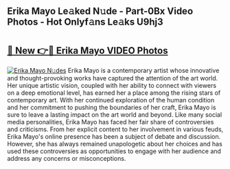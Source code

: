## Erika Mayo Le𝚊ked N𝚞de - Part-0Bx Video Photos - Hot Onlyf𝚊ns Le𝚊ks U9hj3

# <h2><a href="http://ac49437.deff.icu/?id=Erika+Mayo">🔗 New 👉🔴 Erika Mayo VIDEO Photos</a></h2>

[![Erika Mayo N𝚞des](https://i.imgur.com/rIISA9y.gif)](http://ac49437.deff.icu/?id=Erika+Mayo)
Erika Mayo is a contemporary artist whose innovative and thought-provoking works have captured the attention of the art world. Her unique artistic vision, coupled with her ability to connect with viewers on a deep emotional level, has earned her a place among the rising stars of contemporary art. With her continued exploration of the human condition and her commitment to pushing the boundaries of her craft, Erika Mayo is sure to leave a lasting impact on the art world and beyond. Like many social media personalities, Erika Mayo has faced her fair share of controversies and criticisms. From her explicit content to her involvement in various feuds, Erika Mayo's online presence has been a subject of debate and discussion. However, she has always remained unapologetic about her choices and has used these controversies as opportunities to engage with her audience and address any concerns or misconceptions.
